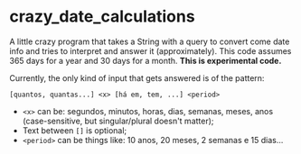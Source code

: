 # crazy_date_calculations
A little crazy program that takes a String with a query to convert come date info and tries to interpret and answer it (approximately). This code assumes 365 days for a year and 30 days for a month. **This is experimental code.**

Currently, the only kind of input that gets answered is of the pattern:

`[quantos, quantas...] <x> [há em, tem, ...] <period>`

* `<x>` can be: segundos, minutos, horas, dias, semanas, meses, anos (case-sensitive, but singular/plural doesn't matter);
* Text between `[]` is optional;
* `<period>` can be things like: 10 anos, 20 meses, 2 semanas e 15 dias...
